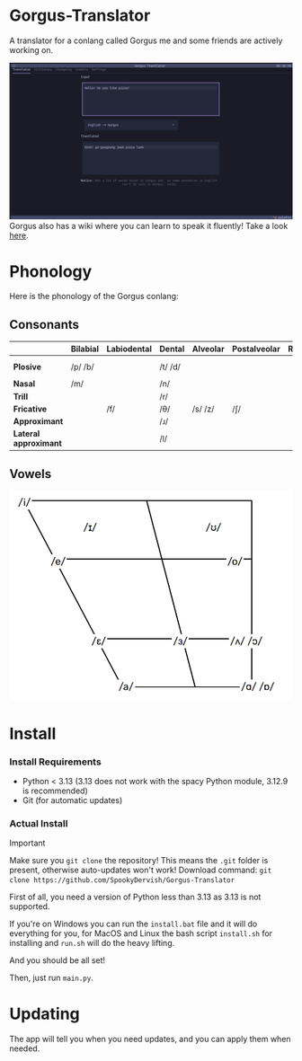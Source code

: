 # Gorgus-Translator
A translator for a conlang called Gorgus me and some friends are actively working on.

![An image of the translating showing the sentence "Hello! Do you like pizza?" being translated.](/resources/screenshot.png)
Gorgus also has a wiki where you can learn to speak it fluently! Take a look [here](https://gorgolingo.miraheze.org/wiki/Main_Page).

# Phonology
Here is the phonology of the Gorgus conlang:

## Consonants

<table>
  <thead>
    <tr>
      <th></th>
      <th><strong>Bilabial</strong></th>
      <th><strong>Labiodental</strong></th>
      <th><strong>Dental</strong></th>
      <th><strong>Alveolar</strong></th>
      <th><strong>Postalveolar</strong></th>
      <th><strong>Retroflex</strong></th>
      <th><strong>Palatal</strong></th>
      <th><strong>Velar</strong></th>
      <th><strong>Uvular</strong></th>
      <th><strong>Pharyngeal</strong></th>
      <th><strong>Glottal</strong></th>
    </tr>
  </thead>
  <tbody>
    <tr>
      <td><strong>Plosive</strong></td>
      <td>/p/ /b/</td>
      <td></td>
      <td colspan="3">/t/ /d/</td>
      <td></td>
      <td></td>
      <td>/k/ /g/</td>
      <td></td>
      <td></td>
      <td></td>
    </tr>
    <tr>
      <td><strong>Nasal</strong></td>
      <td>/m/</td>
      <td></td>
      <td colspan="3">/n/</td>
      <td></td>
      <td></td>
      <td>/ŋ/</td>
      <td></td>
      <td class="grey"></td>
      <td class="grey"></td>
    </tr>
    <tr>
      <td><strong>Trill</strong></td>
      <td></td>
      <td></td>
      <td colspan="3">/r/</td>
      <td></td>
      <td></td>
      <td class="grey"></td>
      <td></td>
      <td></td>
      <td class="grey"></td>
    </tr>
    <tr>
      <td><strong>Fricative</strong></td>
      <td></td>
      <td>/f/</td>
      <td>/θ/</td>
      <td>/s/ /z/</td>
      <td>/ʃ/</td>
      <td></td>
      <td></td>
      <td></td>
      <td></td>
      <td></td>
      <td>/h/</td>
    </tr>
    <tr>
      <td><strong>Approximant</strong></td>
      <td></td>
      <td></td>
      <td colspan="3">/ɹ/</td>
      <td></td>
      <td>/j/</td>
      <td></td>
      <td></td>
      <td></td>
      <td class="grey"></td>
    </tr>
    <tr>
      <td><strong>Lateral approximant</strong></td>
      <td class="grey"></td>
      <td class="grey"></td>
      <td colspan="3">/l/</td>
      <td></td>
      <td></td>
      <td></td>
      <td></td>
      <td class="grey"></td>
      <td class="grey"></td>
    </tr>
  </tbody>
</table>

## Vowels
![The vowel inventory for Gorgus.](resources/vowels.png)

# Install

### Install Requirements
- Python < 3.13 (3.13 does not work with the spacy Python module, 3.12.9 is recommended)
- Git (for automatic updates)

### Actual Install
> [!IMPORTANT]
> Make sure you `git clone` the repository! This means the `.git` folder is present, otherwise auto-updates won't work!
> Download command: `git clone https://github.com/SpookyDervish/Gorgus-Translator`

First of all, you need a version of Python less than 3.13 as 3.13 is not supported.

If you're on Windows you can run the `install.bat` file and it will do everything for you,
for MacOS and Linux the bash script `install.sh` for installing and `run.sh` will do the heavy lifting.

And you should be all set!

Then, just run `main.py`.

# Updating
The app will tell you when you need updates, and you can apply them when needed.
